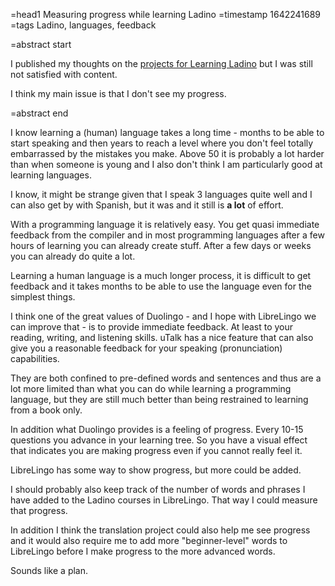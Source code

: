 =head1 Measuring progress while learning Ladino
=timestamp 1642241689
=tags Ladino, languages, feedback

=abstract start

I published my thoughts on the <a href="/yak-shaving-for-ladino.html">projects for Learning Ladino</a> but I was still not satisfied with content.

I think my main issue is that I don't see my progress.

=abstract end

I know learning a (human) language takes a long time - months to be able to start speaking and then years to reach a level where you don't
feel totally embarrassed by the mistakes you make. Above 50 it is probably a lot harder than when someone is young and I also don't think
I am particularly good at learning languages.

I know, it might be strange given that I speak 3 languages quite well and I can also get by with Spanish, but it was and it still is <b>a lot</b> of effort.

With a programming language it is relatively easy. You get quasi immediate feedback from the compiler and in most programming languages after a
few hours of learning you can already create stuff. After a few days or weeks you can already do quite a lot.

Learning a human language is a much longer process, it is difficult to get feedback and it takes months to be able to
use the language even for the simplest things.


I think one of the great values of Duolingo - and I hope with LibreLingo we can improve that - is to provide immediate feedback.
At least to your reading, writing, and listening skills. uTalk has a nice feature that can also give you a reasonable feedback for
your speaking (pronunciation) capabilities.

They are both confined to pre-defined words and sentences and thus are a lot more limited than what you can do while learning a programming
language, but they are still much better than being restrained to learning from a book only.

In addition what Duolingo provides is a feeling of progress. Every 10-15 questions you advance in your learning tree.
So you have a visual effect that indicates you are making progress even if you cannot really feel it.


LibreLingo has some way to show progress, but more could be added.

I should probably also keep track of the number of words and phrases I have added to the Ladino courses in LibreLingo.
That way I could measure that progress.

In addition I think the translation project could also help me see progress
and it would also require me to add more "beginner-level" words to LibreLingo before
I make progress to the more advanced words.

Sounds like a plan.

